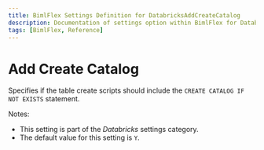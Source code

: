 ```yaml
---
title: BimlFlex Settings Definition for DatabricksAddCreateCatalog
description: Documentation of settings option within BimlFlex for DatabricksAddCreateCatalog
tags: [BimlFlex, Reference]
---
```


# Add Create Catalog

Specifies if the table create scripts should include the `CREATE CATALOG IF NOT EXISTS` statement.

Notes:

* This setting is part of the *Databricks* settings category.
* The default value for this setting is `Y`.
